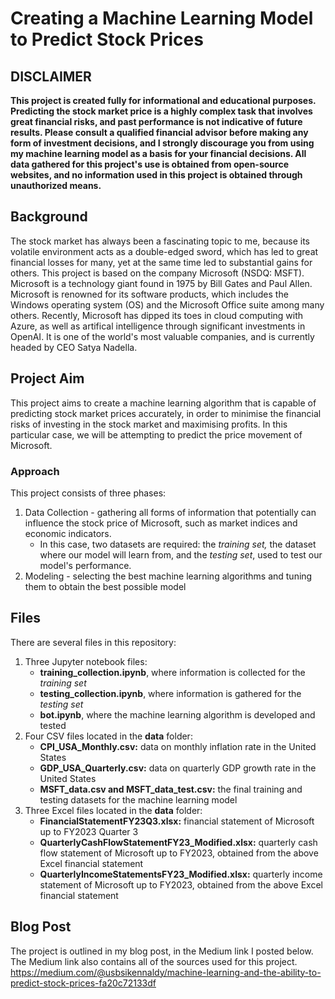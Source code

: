 # **Creating a Machine Learning Model to Predict Stock Prices**

## **DISCLAIMER**
**This project is created fully for informational and educational purposes. Predicting the stock market price is a highly complex task that involves great financial risks, and past performance is not indicative of future results. Please consult a qualified financial advisor before making any form of investment decisions, and I strongly discourage you from using my machine learning model as a basis for your financial decisions. All data gathered for this project's use is obtained from open-source websites, and no information used in this project is obtained through unauthorized means.**

## **Background**
The stock market has always been a fascinating topic to me, because its volatile environment acts as a double-edged sword, which has led to great financial losses for many, yet at the same time led to substantial gains for others. This project is based on the company Microsoft (NSDQ: MSFT). Microsoft is a technology giant found in 1975 by Bill Gates and Paul Allen. Microsoft is renowned for its software products, which includes the Windows operating system (OS) and the Microsoft Office suite among many others. Recently, Microsoft has dipped its toes in cloud computing with Azure, as well as artifical intelligence through significant investments in OpenAI. It is one of the world's most valuable companies, and is currently headed by CEO Satya Nadella.

## **Project Aim**
This project aims to create a machine learning algorithm that is capable of predicting stock market prices accurately, in order to minimise the financial risks of investing in the stock market and maximising profits. In this particular case, we will be attempting to predict the price movement of Microsoft. 
### **Approach**
This project consists of three phases:
1. Data Collection - gathering all forms of information that potentially can influence the stock price of Microsoft, such as market indices and economic indicators.
     - In this case, two datasets are required: the *training set,* the dataset where our model will learn from, and the *testing set*, used to test our model's performance.
2. Modeling - selecting the best machine learning algorithms and tuning them to obtain the best possible model

## **Files**
There are several files in this repository:
1. Three Jupyter notebook files:
   - **training_collection.ipynb**, where information is collected for the *training set*
   - **testing_collection.ipynb**, where information is gathered for the *testing set*
   - **bot.ipynb**, where the machine learning algorithm is developed and tested
2. Four CSV files located in the **data** folder:
   - **CPI_USA_Monthly.csv:** data on monthly inflation rate in the United States
   - **GDP_USA_Quarterly.csv:** data on quarterly GDP growth rate in the United States
   - **MSFT_data.csv and MSFT_data_test.csv:** the final training and testing datasets for the machine learning model
3. Three Excel files located in the **data** folder:
   - **FinancialStatementFY23Q3.xlsx:** financial statement of Microsoft up to FY2023 Quarter 3
   - **QuarterlyCashFlowStatementFY23_Modified.xlsx:** quarterly cash flow statement of Microsoft up to FY2023, obtained from the above Excel financial statement
   - **QuarterlyIncomeStatementsFY23_Modified.xlsx:** quarterly income statement of Microsoft up to FY2023, obtained from the above Excel financial statement

## **Blog Post**
The project is outlined in my blog post, in the Medium link I posted below. The Medium link also contains all of the sources used for this project.<br>
https://medium.com/@usbsikennaldy/machine-learning-and-the-ability-to-predict-stock-prices-fa20c72133df
